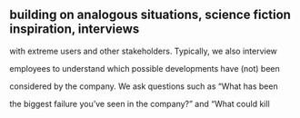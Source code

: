 ## building on analogous situations, science fiction inspiration, interviews

with extreme users and other stakeholders. Typically, we also interview

employees to understand which possible developments have (not) been

considered by the company. We ask questions such as “What has been

the biggest failure you’ve seen in the company?” and “What could kill